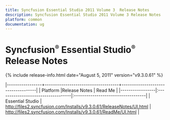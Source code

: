 ```yaml
---
title: Syncfusion Essential Studio 2011 Volume 3  Release Notes  
description: Syncfusion Essential Studio 2011 Volume 3 Release Notes  
platform: common
documentation: ug
---
```


# Syncfusion<sup style="font-size:70%">&reg;</sup> Essential Studio<sup style="font-size:70%">&reg;</sup> Release Notes  

{% include release-info.html date="August 5, 2011"  version="v9.3.0.61" %} 


|-----------------+------------------------------------+------------------------------------|
|   Platform      |Release Notes                       | Read Me                            |
|-----------------|:-----------------------------------|:-----------------------------------|
| Essential Studio  | <http://files2.syncfusion.com/Installs/v9.3.0.61/ReleaseNotes/UI.html> | <http://files2.syncfusion.com/Installs/v9.3.0.61/ReadMe/UI.html> |


